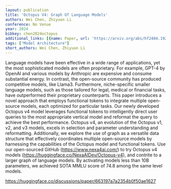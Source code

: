 ```yaml
---
layout: publication
title: 'Octopus V4: Graph Of Language Models'
authors: Wei Chen, Zhiyuan Li
conference: No Venue
year: 2024
bibkey: chen2024octopus
additional_links: [{name: Paper, url: 'https://arxiv.org/abs/hf2404.19296'}]
tags: ["Model Architecture"]
short_authors: Wei Chen, Zhiyuan Li
---
```

Language models have been effective in a wide range of applications, yet the most sophisticated models are often proprietary. For example, GPT-4 by OpenAI and various models by Anthropic are expensive and consume substantial energy. In contrast, the open-source community has produced competitive models, like Llama3. Furthermore, niche-specific smaller language models, such as those tailored for legal, medical or financial tasks, have outperformed their proprietary counterparts. This paper introduces a novel approach that employs functional tokens to integrate multiple open-source models, each optimized for particular tasks. Our newly developed Octopus v4 model leverages functional tokens to intelligently direct user queries to the most appropriate vertical model and reformat the query to achieve the best performance. Octopus v4, an evolution of the Octopus v1, v2, and v3 models, excels in selection and parameter understanding and reformatting. Additionally, we explore the use of graph as a versatile data structure that effectively coordinates multiple open-source models by harnessing the capabilities of the Octopus model and functional tokens. Use our open-sourced GitHub (https://www.nexa4ai.com/) to try Octopus v4 models (https://huggingface.co/NexaAIDev/Octopus-v4), and contrite to a larger graph of language models. By activating models less than 10B parameters, we achieved SOTA MMLU score of 74.8 among the same level models.

https://huggingface.co/discussions/paper/663197a7a2354b0f50ae1627